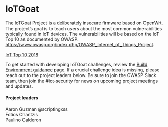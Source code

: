 # IoTGoat
The IoTGoat Project is a deliberately insecure firmware based on OpenWrt. The project’s goal is to teach users about the most common vulnerabilities typically found in IoT devices. The vulnerabilities will be based on the IoT Top 10 as documented by OWASP: https://www.owasp.org/index.php/OWASP_Internet_of_Things_Project.


 [IoT Top 10 2018](/images/OWASP-IoT-Top-10-2018-final.jpg)


To get started with developing IoTGoat challenges, review the [Build Environment guidance](BuildEnvironment.md) page. If a crucial challenge idea is missing, please reach out to the project leaders below. Be sure to join the OWASP Slack team, then join the #iot-security for news on upcoming project meetings and updates.

#### Project leaders
Aaron Guzman @scriptingxss <br>
Fotios Chantzis <br>
Paulino Calderon
